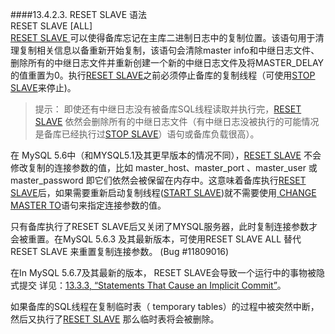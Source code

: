 ####13.4.2.3. RESET SLAVE 语法  
	RESET SLAVE [ALL]  
[RESET SLAVE ]() 可以使得备库忘记在主库二进制日志中的复制位置。该语句用于清理复制相关信息以备重新开始复制，该语句会清除master info和中继日志文件、删除所有的中继日志文件并重新创建一个新的中继日志文件及将MASTER\_DELAY的值重置为0。执行[RESET SLAVE]()之前必须停止备库的复制线程（可使用[STOP SLAVE]()来停止)。 
>提示：
>即使还有中继日志没有被备库SQL线程读取并执行完，[RESET SLAVE]() 依然会删除所有的中继日志文件（有中继日志没被执行的可能情况是备库已经执行过[STOP SLAVE]()）语句或备库负载很高）。  

在 MySQL 5.6中（和MYSQL5.1及其更早版本的情况不同），[RESET SLAVE]() 不会修改复制的连接参数的值，比如 master_host、master\_port 、master\_user 或 master\_password 即它们依然会被保留在内存中。这意味着备库执行[RESET SLAVE]()后，如果需要重新启动复制线程([START SLAVE]())就不需要使用[ CHANGE MASTER TO]()语句来指定连接参数的值。

只有备库执行了RESET SLAVE后又关闭了MYSQL服务器，此时复制连接参数才会被重置。在MySQL 5.6.3 及其最新版本，可使用RESET SLAVE ALL 替代 RESET SLAVE 来重置复制连接参数。 (Bug #11809016)  

在In MySQL 5.6.7及其最新的版本， RESET SLAVE会导致一个运行中的事物被隐式提交 详见：[13.3.3, “Statements That Cause an Implicit Commit”]()。

如果备库的SQL线程在复制临时表（ temporary tables）的过程中被突然中断，然后又执行了[RESET SLAVE]() 那么临时表将会被删除。